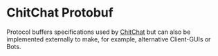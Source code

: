 # ChitChat Protobuf

Protocol buffers specifications used by [ChitChat](https://github.com/FIA22-Chat/chitchat)
but can also be implemented externally to make, for example, alternative Client-GUIs or Bots.
